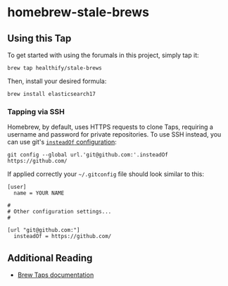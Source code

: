 # homebrew-stale-brews

## Using this Tap

To get started with using the forumals in this project, simply tap it:

```
brew tap healthify/stale-brews
```

Then, install your desired formula:

```
brew install elasticsearch17
```

### Tapping via SSH

Homebrew, by default, uses HTTPS requests to clone Taps, requiring a username and password for private repositories. To use SSH instead, you can use git's [`insteadOf` configuration](https://git-scm.com/docs/git-config#git-config-urlltbasegtinsteadOf):

```
git config --global url.'git@github.com:'.insteadOf https://github.com/
```

If applied correctly your `~/.gitconfig` file should look similar to this:

```config
[user]
  name = YOUR NAME

#
# Other configuration settings...
#

[url "git@github.com:"]
  insteadOf = https://github.com/
```

## Additional Reading

- [Brew Taps documentation](http://docs.brew.sh/brew-tap.html)

